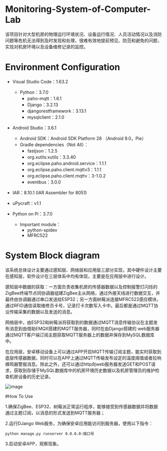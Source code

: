 # Monitoring-System-of-Computer-Lab

该项目针对大型机房的物理运行环境状况、设备运行情况、人员活动情况以及消防问题等危机无法得到及时发现和处理，很难有效地提前预见、防范和避免的问题，实现对机房环境以及设备维修记录的监控。

# Environment Configuration

* Visual Studio Code：1.63.2
  * Python：3.7.0
    * paho-mqtt：1.6.1
    * Django：3.2.13
    * djangorestframework：3.13.1
    * mysqlclient：2.1.0
    
* Android Studio：3.6.1
  * Android SDK：Android SDK Platform 28 （Android 9.0，Pie）
  * Gradle dependencies（Not All）：
    * fastjson：1.2.5
    * org.xutils:xutils：3.3.40
    * org.eclipse.paho.android.service：1.1.1
    * org.eclipse.paho.client.mqttv3：1.1.1
    * org.eclipse.paho.client.mqttv：3-1.0.2
    * eventbus：3.0.0
    
* IAR：8.10.1 (IAR Assembler for 8051)

* uPycraft：v1.1

* Python on Pi：3.7.0
  * Important module：
    * python-spidev 
    * MFRC522

# System Block diagram

该系统总体设计主要通过感知层、网络层和应用层三部分实现，其中硬件设计主要在感知层，软件设计在三层体系中均有体现，主要是在应用层中进行设计。  

感知层中数据的获取：一方面负责收集机房的传感器数据以及控制报警灯闪烁的ZigBee终端节点同协调器组建ZigBee主从网络，通过外接天线进行数据交互，并最终由协调器通过串口发送给ESP32；另一方面树莓派连接MFRC522感应模块，通过RFID通信读取维修员卡号，记录打卡次数写入卡中。最后都是通过MQTT协议传输采集的数据以及发送的消息。  

网络层中，由ESP32和树莓派将获取到的数据通过MQTT消息传输协议在主题发布消息到由借助EMQX搭建的MQTT服务器，同时在由Django搭建的 web服务器通过MQTT客户端订阅主题获取MQTT服务器上的数据并保存到MySQL数据库中。  

在应用层，安卓移动设备上可以通过APP开启MQTT传输订阅主题，能实时获取到底层传感器数据，同时可以在APP上通过MQTT传输发布设定的温度阈值或者拉响蜂鸣器警报消息。除此之外，还可以通过http向web服务器发送GET和POST请求，获取到存储于MySQL数据库中的机房环境历史数据以及机房管理员的维护检查机房设备的历史记录。  

![image](https://user-images.githubusercontent.com/83326493/177072051-09bd3da2-2bb9-42bd-b121-b0c8b71c6269.png)

#How To Use

1.确保ZigBee、ESP32、树莓派正常运行程序，能够接受到传感器数据并将数据通过主题订阅，以消息的形式发送到MQTT服务器；

2.运行DJango Web服务，为确保安卓应用能访问到服务器，使用以下指令：  

 `python manage.py runserver 0.0.0.0:端口号`
 
3.启动安卓APP，观察现象。

